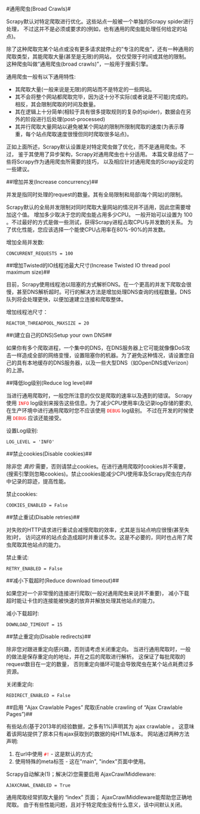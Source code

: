 #通用爬虫(Broad Crawls)#

Scrapy默认对特定爬取进行优化。这些站点一般被一个单独的Scrapy spider进行处理， 不过这并不是必须或要求的(例如，也有通用的爬虫能处理任何给定的站点)。

除了这种爬取完某个站点或没有更多请求就停止的”专注的爬虫”，还有一种通用的爬取类型，其能爬取大量(甚至是无限)的网站， 仅仅受限于时间或其他的限制。 这种爬虫叫做”通用爬虫(broad crawls)”，一般用于搜索引擎。

通用爬虫一般有以下通用特性:

  - 其爬取大量(一般来说是无限)的网站而不是特定的一些网站。
  - 其不会将整个网站都爬取完毕，因为这十分不实际(或者说是不可能)完成的。相反，其会限制爬取的时间及数量。
  - 其在逻辑上十分简单(相较于具有很多提取规则的复杂的spider)，数据会在另外的阶段进行后处理(post-processed)
  - 其并行爬取大量网站以避免被某个网站的限制所限制爬取的速度(为表示尊重，每个站点爬取速度很慢但同时爬取很多站点)。

正如上面所述，Scrapy默认设置是对特定爬虫做了优化，而不是通用爬虫。不过， 鉴于其使用了异步架构，Scrapy对通用爬虫也十分适用。 本篇文章总结了一些将Scrapy作为通用爬虫所需要的技巧， 以及相应针对通用爬虫的Scrapy设定的一些建议。

##增加并发(Increase concurrency)##

并发是指同时处理的request的数量。其有全局限制和局部(每个网站)的限制。

Scrapy默认的全局并发限制对同时爬取大量网站的情况并不适用，因此您需要增加这个值。 增加多少取决于您的爬虫能占用多少CPU。 一般开始可以设置为 100 。不过最好的方式是做一些测试，获得Scrapy进程占取CPU与并发数的关系。 为了优化性能，您应该选择一个能使CPU占用率在80%-90%的并发数。

增加全局并发数:

	CONCURRENT_REQUESTS = 100

##增加Twisted的IO线程池最大尺寸(Increase Twisted IO thread pool maximum size)##

目前，Scrapy使用线程池以阻塞的方式解析DNS。在一个更高的并发下爬取会很慢，甚至DNS解析超时。可行的解决方法是增加处理DNS查询的线程数量。DNS队列将会处理更快，以便加速建立连接和爬取整体。

增加线程池尺寸：

	REACTOR_THREADPOOL_MAXSIZE = 20


##(建立自己的DNS)Setup your own DNS##

如果你有多个爬取进程，一个集中的DNS，在DNS服务器上它可能就像像DoS攻击一样造成全部的网络变慢，设置阻塞你的机器。为了避免这种情况，请设置您自己的具有本地缓存​​的DNS服务器，以及一些大型DNS（如OpenDNS或Verizon）的上游。

##降低log级别(Reduce log level)##

当进行通用爬取时，一般您所注意的仅仅是爬取的速率以及遇到的错误。 Scrapy使用 <font color=red>`INFO`</font> log级别来报告这些信息。为了减少CPU使用率(及记录log存储的要求), 在生产环境中进行通用爬取时您不应该使用 <font color=red>`DEBUG`</font> log级别。 不过在开发的时候使用 <font color=red>`DEBUG`</font> 应该还能接受。

设置Log级别:

	LOG_LEVEL = 'INFO'

##禁止cookies(Disable cookies)##

除非您 *真的* 需要，否则请禁止cookies。在进行通用爬取时cookies并不需要， (搜索引擎则忽略cookies)。禁止cookies能减少CPU使用率及Scrapy爬虫在内存中记录的踪迹，提高性能。

禁止cookies:

	COOKIES_ENABLED = False

##禁止重试(Disable retries)##

对失败的HTTP请求进行重试会减慢爬取的效率，尤其是当站点响应很慢(甚至失败)时， 访问这样的站点会造成超时并重试多次。这是不必要的，同时也占用了爬虫爬取其他站点的能力。

禁止重试:

	RETRY_ENABLED = False

##减小下载超时(Reduce download timeout)##

如果您对一个非常慢的连接进行爬取(一般对通用爬虫来说并不重要)， 减小下载超时能让卡住的连接能被快速的放弃并解放处理其他站点的能力。

减小下载超时:

	DOWNLOAD_TIMEOUT = 15

##禁止重定向(Disable redirects)##

除非您对跟进重定向感兴趣，否则请考虑关闭重定向。 当进行通用爬取时，一般的做法是保存重定向的地址，并在之后的爬取进行解析。 这保证了每批爬取的request数目在一定的数量， 否则重定向循环可能会导致爬虫在某个站点耗费过多资源。

关闭重定向:

	REDIRECT_ENABLED = False

##启用 “Ajax Crawlable Pages” 爬取(Enable crawling of “Ajax Crawlable Pages”)##

有些站点(基于2013年的经验数据，之多有1%)声明其为 ajax crawlable 。 这意味着该网站提供了原本只有ajax获取到的数据的纯HTML版本。 网站通过两种方法声明:

  1. 在url中使用 <font color=red>`#!`</font> - 这是默认的方式;
  2. 使用特殊的meta标签 - 这在"main", "index"页面中使用。

Scrapy自动解决(1)；解决(2)您需要启用 AjaxCrawlMiddleware:

	AJAXCRAWL_ENABLED = True

通用爬取经常抓取大量的 “index” 页面； AjaxCrawlMiddleware能帮助您正确地爬取。 由于有些性能问题，且对于特定爬虫没有什么意义，该中间默认关闭。